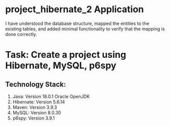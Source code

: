 # project_hibernate_2 Application
I have understood the database structure, mapped the entities to the existing tables, and added minimal functionality to verify that the mapping is done correctly.
# Task: Create a project using Hibernate, MySQL, p6spy
<h2>Technology Stack:</h2>
<ol>
  <li>Java: Version 18.0.1 Oracle OpenJDK</li>
  <li>Hibernate: Version 5.6.14</li>
  <li>Maven: Version 3.9.3</li>
  <li>MySQL: Version 8.0.30</li>
  <li>p6spy: Version 3.9.1</li>
</ol>
